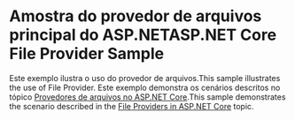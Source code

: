 # <a name="aspnet-core-file-provider-sample"></a><span data-ttu-id="005bb-101">Amostra do provedor de arquivos principal do ASP.NET</span><span class="sxs-lookup"><span data-stu-id="005bb-101">ASP.NET Core File Provider Sample</span></span>

<span data-ttu-id="005bb-102">Este exemplo ilustra o uso do provedor de arquivos.</span><span class="sxs-lookup"><span data-stu-id="005bb-102">This sample illustrates the use of File Provider.</span></span> <span data-ttu-id="005bb-103">Este exemplo demonstra os cenários descritos no tópico [Provedores de arquivos no ASP.NET Core](https://docs.microsoft.com/aspnet/core/fundamentals/file-providers).</span><span class="sxs-lookup"><span data-stu-id="005bb-103">This sample demonstrates the scenario described in the [File Providers in ASP.NET Core](https://docs.microsoft.com/aspnet/core/fundamentals/file-providers) topic.</span></span>
